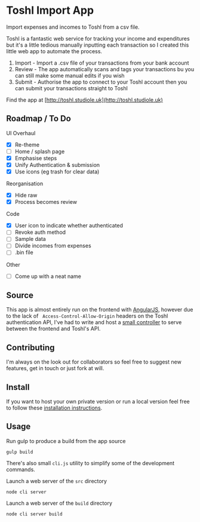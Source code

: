# Toshl Import App

Import expenses and incomes to Toshl from a csv file.

Toshl is a fantastic web service for tracking your income and expenditures but it's a little tedious manually inputting each transaction so I created this little web app to automate the process.

1. Import - Import a .csv file of your transactions from your bank account
2. Review - The app automatically scans and tags your transactions bu you can still make some manual edits if you wish
3. Submit - Authorise the app to connect to your Toshl account then you can submit your transactions straight to Toshl

Find the app at [http://toshl.studiole.uk](http://toshl.studiole.uk)

## Roadmap / To Do

UI Overhaul
- [x] Re-theme
- [ ] Home / splash page
- [x] Emphasise steps
- [x] Unify Authentication & submission
- [x] Use icons (eg trash for clear data)

Reorganisation
- [x] Hide raw
- [x] Process becomes review

Code
- [x] User icon to indicate whether authenticated
- [ ] Revoke auth method
- [ ] Sample data
- [ ] Divide incomes from expenses
- [ ] .bin file

Other
- [ ] Come up with a neat name

## Source

This app is almost entirely run on the frontend with [AngularJS](https://angularjs.org), however due to the lack of ` Access-Control-Allow-Origin` headers on the Toshl authentication API, I've had to write and host a [small controller](https://github.com/StudioLE/Toshl/blob/master/backend/server.js) to serve between the frontend and Toshl's API.

## Contributing

I'm always on the look out for collaborators so feel free to suggest new features, get in touch or just fork at will.

## Install

If you want to host your own private version or run a local version feel free to follow these [installation instructions](https://github.com/StudioLE/Toshl/blob/master/INSTALL.md).

## Usage

Run gulp to produce a build from the app source
```
gulp build
```

There's also small `cli.js` utility to simplify some of the development commands.

Launch a web server of the `src` directory
```
node cli server
```
Launch a web server of the `build` directory
```
node cli server build
```
